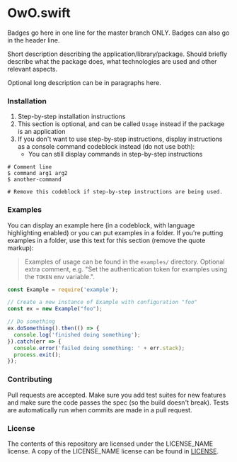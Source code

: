# OwO.swift

Badges go here in one line for the master branch ONLY. Badges can also go in the
header line.

Short description describing the application/library/package. Should briefly
describe what the package does, what technologies are used and other relevant
aspects.

Optional long description can be in paragraphs here.

### Installation

1. Step-by-step installation instructions
2. This section is optional, and can be called `Usage` instead if the package
   is an application
3. If you don't want to use step-by-step instructions, display instructions as a
   console command codeblock instead (do not use both):
    - You can still display commands in step-by-step instructions

```
# Comment line
$ command arg1 arg2
$ another-command

# Remove this codeblock if step-by-step instructions are being used.
```

### Examples

You can display an example here (in a codeblock, with language highlighting
enabled) or you can put examples in a folder. If you're putting examples in a
folder, use this text for this section (remove the quote markup):

> Examples of usage can be found in the `examples/` directory. Optional extra
> comment, e.g. "Set the authentication token for examples using the `TOKEN` env
> variable.".

```js
const Example = require('example');

// Create a new instance of Example with configuration "foo"
const ex = new Example("foo");

// Do something
ex.doSomething().then(() => {
  console.log('finished doing something');
}).catch(err => {
  console.error('failed doing something: ' + err.stack);
  process.exit();
});
```

### Contributing

Pull requests are accepted. Make sure you add test suites for new features and
make sure the code passes the spec (so the build doesn't break). Tests are
automatically run when commits are made in a pull request.

### License

The contents of this repository are licensed under the LICENSE_NAME license. A
copy of the LICENSE_NAME license can be found in [LICENSE](LICENSE).
